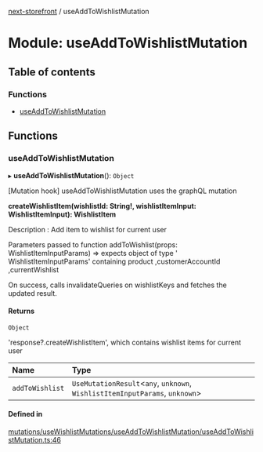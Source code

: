 [next-storefront](../README.md) / useAddToWishlistMutation

# Module: useAddToWishlistMutation

## Table of contents

### Functions

- [useAddToWishlistMutation](useAddToWishlistMutation.md#useaddtowishlistmutation)

## Functions

### useAddToWishlistMutation

▸ **useAddToWishlistMutation**(): `Object`

[Mutation hook] useAddToWishlistMutation uses the graphQL mutation

<b>createWishlistItem(wishlistId: String!, wishlistItemInput: WishlistItemInput): WishlistItem</b>

Description : Add item to wishlist for current user

Parameters passed to function addToWishlist(props: WishlistItemInputParams) => expects object of type ' WishlistItemInputParams' containing product ,customerAccountId ,currentWishlist

On success, calls invalidateQueries on wishlistKeys and fetches the updated result.

#### Returns

`Object`

'response?.createWishlistItem', which contains wishlist items for current user

| Name            | Type                                                                         |
| :-------------- | :--------------------------------------------------------------------------- |
| `addToWishlist` | `UseMutationResult`<`any`, `unknown`, `WishlistItemInputParams`, `unknown`\> |

#### Defined in

[mutations/useWishlistMutations/useAddToWishlistMutation/useAddToWishlistMutation.ts:46](https://github.com/KiboSoftware/nextjs-storefront/blob/973d553/hooks/mutations/useWishlistMutations/useAddToWishlistMutation/useAddToWishlistMutation.ts#L46)
